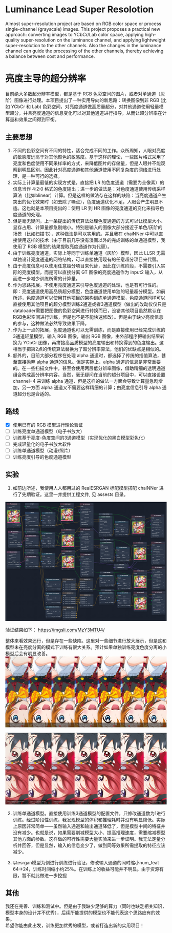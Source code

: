 # Luminance Lead Super Resolotion

Almost super-resolution project are based on RGB color space or process single-channel (grayscale) images. This project proposes a practical new approach: converting images to YCbCr/Lab color space, applying high-quality super-resolution on the luminance channel, and applying lightweight super-resolution to the other channels. Also the changes in the luminance channel can guide the processing of the other channels, thereby achieving a balance between cost and performance.

# 亮度主导的超分辨率

目前绝大多数超分辨率模型，都是基于 RGB 色彩空间的图片，或者对单通道（灰阶）图像进行处理。本项目提出了一种实用导向的新思路：转换图像到非 RGB (比如 YCbCr 和 Lab) 色彩空间，对亮度通道做高质量超分，对其他通道使用轻量模型超分，并且亮度通道的信息变化可以对其他通道进行指导，从而让超分辨率在计算量和效果之间得到平衡。  

## 主要思想

1. 不同的色彩空间有不同的特性，适合完成不同的工作。众所周知，人眼对亮度的敏感度远高于对其他颜色的敏感度。基于这样的理论，一些图片格式采用了亮度和色度使用不同采样率的方式，来降低图片的存储量，但是人眼并不能观察到明显区别。因此针对亮度通道和其他通道使用不同复杂度的网络进行处理，是一种可行的选择。
2. 实际上计算量最低的实现方式是，直接把 LR 的色度通道（需要为全像素）的信息当作 4:2:0 格式的色度输出；进一步的做法是：对色度通道使用传统采样算法（比如blinear）计算。但是这样的做法存在这样的缺陷：当亮度通道产生突出的优化效果时（如去除了噪点），色度通道优化不足，人眼会产生明显不适。这也就是本项目提出的：使用 LR 到 HR 图像的亮度通道的变化来指导色度通道的处理。
3. 但是毫无疑问，上一条提出的传统算法处理色度通道的方式可以让模型大小、显存占用、计算量都急剧缩小。特别是输入的图像大部分接近于单色/灰阶的场景（比如扫描书），这种做法是可以实用的。并且我在 chaiNNer 中可以直接使用这样的技术（由于目前几乎没有漫画以外的完成训练的单通道模型，我使用了 RGB 模型的结果提取亮度通道作为代替）。
4. 由于训练亮度通道，实际上等同于训练单通道（灰阶）模型，因此 LLSR 无需单独设计亮度通道的网络结构，可以直接使用现有的任意超分项目来代替。
5. 由于亮度信息可以使用任意超分项目来代替，因此在训练阶段，不需要引入实际的亮度模型，而是可以直接分离 GT 图像的亮度通道作为 input2 输入，从而进一步减少训练所需的计算量。
6. 作为思路拓展，不使用亮度通道来引导色度通道的处理，也是有可行性的。即：亮度通道使用高品质超分模型，色度通道使用单独的轻量超分模型。如前所述，色度通道可以使用其他项目的架构训练单通道模型，色度通道同样可以直接使用其他项目的超分模型训练2通道或者3通道模型（做出的改动仅仅只是dataloader需要把图像的色彩空间进行转换而已，没错其他项目虽然默认在RGB色彩空间进行训练，但是也不是不能快速修改）。但是由于缺少亮度信息的参与，这种做法必然导致效果下降。
7. 作为上一点的拓展，色度通道也可以无需训练，而是直接使用已经完成训练的3通道轻量模型，输入 RGB 图像，输出 RGB 图像，由外部程序把输出结果转换为 YCbCr 图像，再拼接高品质模型的亮度输出和转换得到的色度输出。这相当于把第2点的传统算法替换为了超分辨率算法，他们的优缺点是相似的。
8. 额外的，目前大部分程序在处理 alpha 通道时，都选择了传统的插值算法，甚至直接抛弃 alpha 通道的信息。但是实际上，alpha 通道的信息是非常重要的。在一些扫描文件中，甚至会使用两层低分辨率图像，借助精细的透明通道组合构成高分辨率内容。当然，毫无疑问在当前的超分项目中，可以直接设置 channel=4 来训练 alpha 通道，但是这样的做法一方面会导致计算量急剧增加，另一方面 alpha 通道又不需要这样精细的计算；由亮度信息引导 alpha 通道超分也是合适的。

## 路线

- [x] 使用已有的 RGB 模型进行理论验证
- [ ] 训练亮度单通道模型（电子书放大）
- [ ] 训练基于亮度-色度空间的3通道模型（实现优化的黑白模型彩色化）
- [ ] 完成轻量化的电子书放大软件
- [ ] 训练单通道模型（动漫/照片）
- [ ] 训练亮度引导的色度通道模型

## 实验

1. 如前边所述，我使用人人都用过的 RealESRGAN 标配模型搭配 chaiNNer 进行了先期验证。这里一并提供工程文件, 见 assests 目录。  

![](./assets/chaiNNer.png)

验证结果如下： 
https://imgsli.com/MzY3MTU4/

整体来看效果还行，但是存在一些缺陷。这里对一些细节进行放大展示，但是这和模型未在亮度分离的模式下训练有很大关系。预计如果单独训练亮度色度分离的小模型后会有明显改善。 
![](./assets/remix01.png)

![](./assets/remix02.png)

2. 训练单通道模型。直接使用训练3通道模型的配置文件，只修改通道数为1进行训练。经过阶段性训练，我发现模型的体积和推理耗时并没有明显降低。实际上原因非常简单——虽然输入通道和输出通道降低了，但是模型中间的特征并没有减少。也就是说，如果需要削减模型大小、提高推理速度，需要缩减模型其他方面的参数。这样做的可行性需要大量实验来进一步证明。我无法定量分析并回答，但是显然，输入的信息变少了，做到同等效果所需提取的特征应该减少。

3. 以esrgan模型为例进行训练进行验证，修改输入通道的同时缩小num_feat 64->24，训练时间缩小约25%。在训练上的收益可能并不明显。由于资源有限，暂不就此做进一步挖掘

## 其他

我还在完善、训练和测试中。但是由于我缺少足够的算力（同时也缺乏相关知识，模型本身的设计并不优秀），后续所能提供的模型也不能代表这个思路应有的效果。  
希望你能由此出发，训练更加优秀的模型，或者打造出新的实用项目！
